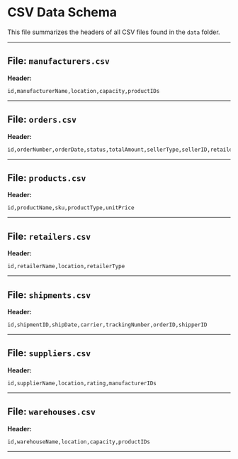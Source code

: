 # CSV Data Schema

This file summarizes the headers of all CSV files found in the `data` folder.

---

## File: `manufacturers.csv`
**Header:**
```csv
id,manufacturerName,location,capacity,productIDs
```
---

## File: `orders.csv`
**Header:**
```csv
id,orderNumber,orderDate,status,totalAmount,sellerType,sellerID,retailerID,productIDs
```
---

## File: `products.csv`
**Header:**
```csv
id,productName,sku,productType,unitPrice
```
---

## File: `retailers.csv`
**Header:**
```csv
id,retailerName,location,retailerType
```
---

## File: `shipments.csv`
**Header:**
```csv
id,shipmentID,shipDate,carrier,trackingNumber,orderID,shipperID
```
---

## File: `suppliers.csv`
**Header:**
```csv
id,supplierName,location,rating,manufacturerIDs
```
---

## File: `warehouses.csv`
**Header:**
```csv
id,warehouseName,location,capacity,productIDs
```
---

